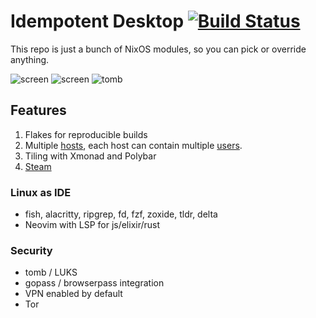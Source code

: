 # Idempotent Desktop [![Build Status](https://github.com/ksevelyar/idempotent-desktop/workflows/build/badge.svg)](https://github.com/ksevelyar/idempotent-desktop/actions)

This repo is just a bunch of NixOS modules, so you can pick or override anything. 

![screen](https://i.imgur.com/fWKORz4.png)
![screen](https://i.imgur.com/fhAtYZY.png)
![tomb](https://i.imgur.com/XwVKUrm.png)

## Features

1. Flakes for reproducible builds
2. Multiple [hosts](https://github.com/ksevelyar/idempotent-desktop/tree/main/hosts), each host can contain multiple [users](https://github.com/ksevelyar/idempotent-desktop/tree/main/users).
4. Tiling with Xmonad and Polybar
6. [Steam](https://github.com/ksevelyar/idempotent-desktop/blob/main/packages/games.nix)

### Linux as IDE

* fish, alacritty, ripgrep, fd, fzf, zoxide, tldr, delta 
* Neovim with LSP for js/elixir/rust

### Security

* tomb / LUKS
* gopass / browserpass integration
* VPN enabled by default
* Tor
